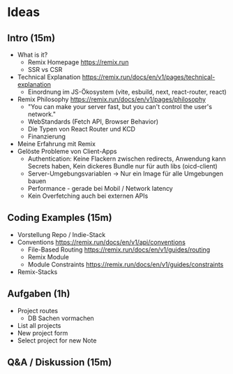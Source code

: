 # Ideas

## Intro (15m)

- What is it?
  - Remix Homepage https://remix.run
  - SSR vs CSR
- Technical Explanation https://remix.run/docs/en/v1/pages/technical-explanation
  - Einordnung im JS-Ökosystem (vite, esbuild, next, react-router, react)
- Remix Philosophy https://remix.run/docs/en/v1/pages/philosophy
  - "You can make your server fast, but you can't control the user's network."
  - WebStandards (Fetch API, Browser Behavior)
  - Die Typen von React Router und KCD
  - Finanzierung
- Meine Erfahrung mit Remix
- Gelöste Probleme von Client-Apps
  - Authentication: Keine Flackern zwischen redirects, Anwendung kann Secrets haben, Kein dickeres Bundle nur für auth libs (oicd-client)
  - Server-Umgebungsvariablen -> Nur ein Image für alle Umgebungen bauen
  - Performance - gerade bei Mobil / Network latency
  - Kein Overfetching auch bei externen APIs

## Coding Examples (15m)

- Vorstellung Repo / Indie-Stack
- Conventions https://remix.run/docs/en/v1/api/conventions
  - File-Based Routing https://remix.run/docs/en/v1/guides/routing
  - Remix Module
  - Module Constraints https://remix.run/docs/en/v1/guides/constraints
- Remix-Stacks

## Aufgaben (1h)

- Project routes
  - DB Sachen vormachen
- List all projects
- New project form
- Select project for new Note

## Q&A / Diskussion (15m)
